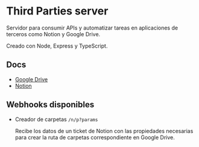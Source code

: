 # Third Parties server

Servidor para consumir APIs y automatizar tareas en aplicaciones de terceros como Notion y Google Drive.

Creado con Node, Express y TypeScript.

## Docs

- [Google Drive](https://developers.google.com/drive/api/reference/rest/v3)
- [Notion](https://developers.notion.com/reference/intro)

## Webhooks disponibles

- Creador de carpetas
  `/n/p?params`

  Recibe los datos de un ticket de Notion con las propiedades necesarias para crear la ruta de carpetas correspondiente en Google Drive.
